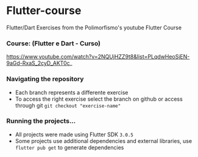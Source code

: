 # Flutter-course
Flutter/Dart Exercises from the Polimorfismo's youtube Flutter Course

### Course: (Flutter e Dart - Curso)
https://www.youtube.com/watch?v=2NQUjHZZ9t8&list=PLqdwHeoSjEN-9aGd-RxaS_2cyD_AKT0c_

### Navigating the repository
 - Each branch represents a differente exercise
 - To access the right exercise select the branch on github or access through git
 `git checkout "exercise-name"`

### Running the projects...
 - All projects were made using Flutter SDK `3.0.5`
 - Some projects use additional dependencies and external libraries, use `flutter pub get` to generate dependencies